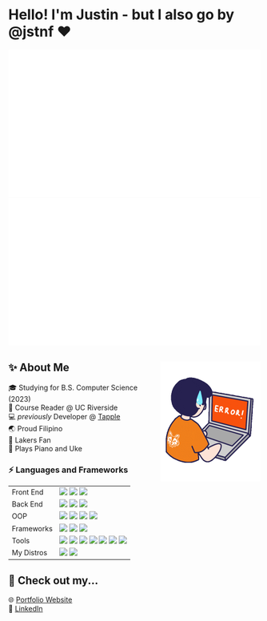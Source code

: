 # Hello! I'm Justin - but I also go by @jstnf ❤️
![](https://github.com/jstnf/github-stats/blob/master/generated/overview.svg)
![](https://github.com/jstnf/github-stats/blob/master/generated/languages.svg)

## <img src="errors.gif?raw=true" align="right" width="200"> ✨ About Me
🎓 Studying for B.S. Computer Science (2023)
<br>💼 Course Reader @ UC Riverside
<br>💻 *previously* Developer @ [Tapple](https://github.com/OfficialTapple)
<br>🌏 Proud Filipino
<br>🏀 Lakers Fan
<br>🎹 Plays Piano and Uke

### ⚡ Languages and Frameworks
<table>
  <tr>
    <td>Front End</td>
    <td>
      <img src="https://img.shields.io/badge/CSS3-%231572B6.svg?style=flat-square&logo=css3&logoColor=white"/>
      <img src="https://img.shields.io/badge/HTML5-%23E34F26.svg?style=flat-square&logo=html5&logoColor=white"/>
      <img src="https://img.shields.io/badge/JavaScript-%23323330.svg?style=flat-square&logo=javascript&logoColor=%23F7DF1E"/>
    </td>
  </tr>
    <td>Back End</td>
    <td>
      <img src="https://img.shields.io/badge/AWS-%23FF9900.svg?style=flat-square&logo=amazon-aws&logoColor=white"/>
      <img src="https://img.shields.io/badge/Firebase-%23039BE5.svg?style=flat-square&logo=firebase"/>
      <img src="https://img.shields.io/badge/MySQL-%2300f.svg?style=flat-square&logo=mysql&logoColor=white"/>
    </td>
  </tr>
  <tr>
    <td>OOP</td>
    <td>
      <img src="https://img.shields.io/badge/C-%2300599C.svg?style=flat-square&logo=c&logoColor=white"/>
      <img src="https://img.shields.io/badge/C++-%2300599C.svg?style=flat-square&logo=c%2B%2B&logoColor=white"/>
      <img src="https://img.shields.io/badge/Java-%23ED8B00.svg?style=flat-square&logo=java&logoColor=white"/>
      <img src="https://img.shields.io/badge/Python-3670A0?style=flat-square&logo=python&logoColor=ffdd54"/>
    </td>
  </tr>
  <tr>
    <td>Frameworks</td>
    <td>
      <img src="https://img.shields.io/badge/node.js-6DA55F?style=flat-square&logo=node.js&logoColor=white"/>
      <img src="https://img.shields.io/badge/React-%2320232a.svg?style=flat-square&logo=react&logoColor=%2361DAFB"/>
      <img src="https://img.shields.io/badge/Vue.js-%2335495e.svg?style=flat-square&logo=vuedotjs&logoColor=%234FC08D"/>
    </td>
  </tr>
  <tr>
    <td>Tools</td>
    <td>
      <img src="https://img.shields.io/badge/Eclipse-FE7A16.svg?style=flat-square&logo=Eclipse&logoColor=white"/>
      <img src="https://img.shields.io/badge/Git-%23F05033.svg?style=flat-square&logo=git&logoColor=white"/>
      <img src="https://img.shields.io/badge/GitHub-%23121011.svg?style=flat-square&logo=github&logoColor=white"/>
      <img src="https://img.shields.io/badge/IntelliJ%20IDEA-000000.svg?style=flat-square&logo=intellij-idea&logoColor=white"/>
      <img src="https://img.shields.io/badge/Unity-%23000000.svg?style=flat-square&logo=unity&logoColor=white)"/>
      <img src="https://img.shields.io/badge/Vim-%2311AB00.svg?style=flat-square&logo=vim&logoColor=white"/>
      <img src="https://img.shields.io/badge/Visual%20Studio%20Code-0078d7.svg?style=flat-square&logo=visual-studio-code&logoColor=white"/>
    </td>
  </tr>
  <tr>
    <td>My Distros</td>
    <td>
      <img src="https://img.shields.io/badge/CentOS-002260?style=flat-square&logo=centos&logoColor=F0F0F0"/>
      <img src="https://img.shields.io/badge/Ubuntu-E95420?style=flat-square&logo=ubuntu&logoColor=white"/>
    </td>
  </tr>
<table>

## 🎈 Check out my...
🌐 [Portfolio Website](https://justinf.dev/)
<br>📘 [LinkedIn](https://linkedin.com/in/jstnf)
